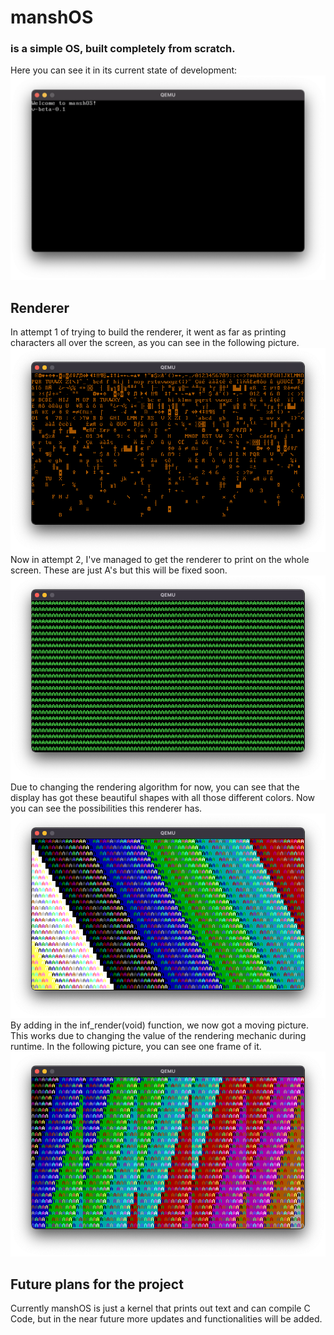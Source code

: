 # manshOS # 
### is a simple OS, built completely from scratch. ###
Here you can see it in its current state of development:
![screen](res/mansh-os.png)
## Renderer ##
In attempt 1 of trying to build the renderer, it went as far as printing characters all over the screen, as you can see in the following picture.
![renderer_attempt1](res/renderer_attempt1.png)
Now in attempt 2, I've managed to get the renderer to print on the whole screen. These are just A's but this will be fixed soon.
![renderer_attempt2](res/renderer_attempt2.png)
Due to changing the rendering algorithm for now, you can see that the display has got these beautiful shapes with all those different colors. Now you can see the possibilities this renderer has.
![renderer_attempt3](res/renderer_attempt3.png)
By adding in the inf_render(void) function, we now got a moving picture. This works due to changing the value of the rendering mechanic during runtime. In the following picture, you can see one frame of it.
![renderer_attempt4](res/renderer_attempt4.png)
## Future plans for the project ##
Currently manshOS is just a kernel that prints out text and can compile C Code, but in the near future more updates and functionalities will be added.